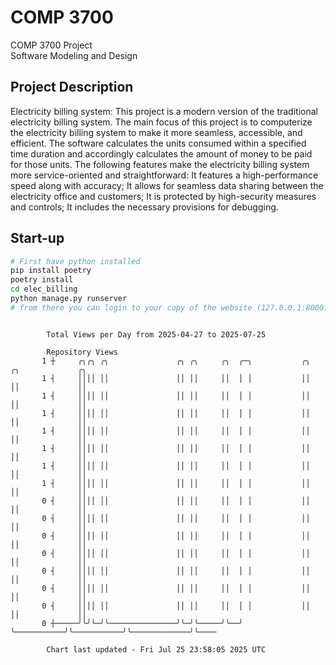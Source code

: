 # COMP 3700
COMP 3700 Project  
Software Modeling and Design
## Project Description
Electricity billing system: This project is a modern version of the traditional electricity billing system. The main focus of this project is to computerize the electricity billing system to make it more seamless, accessible, and efficient. The software calculates the units consumed within a specified time duration and accordingly calculates the amount of money to be paid for those units. The following features make the electricity billing system more service-oriented and straightforward: It features a high-performance speed along with accuracy; It allows for seamless data sharing between the electricity office and customers; It is protected by high-security measures and controls; It includes the necessary provisions for debugging.

## Start-up
```bash
# First have python installed
pip install poetry
poetry install
cd elec_billing
python manage.py runserver
# from there you can login to your copy of the website (127.0.0.1:8000), default creds are admin/admin
```

```

        Total Views per Day from 2025-04-27 to 2025-07-25

        Repository Views
       1 ┼     ╭╮╭╮ ╭╮               ╭╮ ╭╮     ╭╮  ╭─╮           ╭╮           ╭╮             ╭╮
       1 ┤     ││││ ││               ││ ││     ││  │ │           ││           ││             ││
       1 ┤     ││││ ││               ││ ││     ││  │ │           ││           ││             ││
       1 ┤     ││││ ││               ││ ││     ││  │ │           ││           ││             ││
       1 ┤     ││││ ││               ││ ││     ││  │ │           ││           ││             ││
       1 ┤     ││││ ││               ││ ││     ││  │ │           ││           ││             ││
       1 ┤     ││││ ││               ││ ││     ││  │ │           ││           ││             ││
       1 ┤     ││││ ││               ││ ││     ││  │ │           ││           ││             ││
       0 ┤     ││││ ││               ││ ││     ││  │ │           ││           ││             ││
       0 ┤     ││││ ││               ││ ││     ││  │ │           ││           ││             ││
       0 ┤     ││││ ││               ││ ││     ││  │ │           ││           ││             ││
       0 ┤     ││││ ││               ││ ││     ││  │ │           ││           ││             ││
       0 ┤     ││││ ││               ││ ││     ││  │ │           ││           ││             ││
       0 ┤     ││││ ││               ││ ││     ││  │ │           ││           ││             ││
       0 ┤     ││││ ││               ││ ││     ││  │ │           ││           ││             ││
       0 ┼─────╯╰╯╰─╯╰───────────────╯╰─╯╰─────╯╰──╯ ╰───────────╯╰───────────╯╰─────────────╯╰────

        Chart last updated - Fri Jul 25 23:58:05 2025 UTC
        
```
